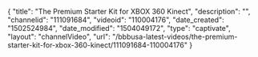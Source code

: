 {
    "title": "The Premium Starter Kit for XBOX 360 Kinect",
    "description": "",
    "channelid": "111091684",
    "videoid": "110004176",
    "date_created": "1502524984",
    "date_modified": "1504049172",
    "type": "captivate",
    "layout": "channelVideo",
    "url": "\/bbbusa-latest-videos\/the-premium-starter-kit-for-xbox-360-kinect\/111091684-110004176"
}